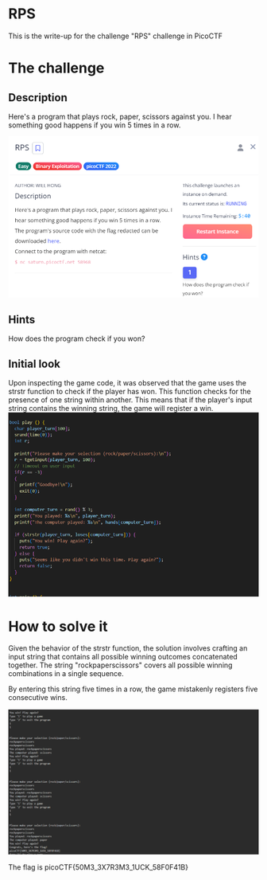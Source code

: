 # RPS

This is the write-up for the challenge "RPS" challenge in PicoCTF

# The challenge

## Description
Here's a program that plays rock, paper, scissors against you. I hear something good happens if you win 5 times in a row.


![](imgs/1.png)

## Hints
How does the program check if you won?


## Initial look
Upon inspecting the game code, it was observed that the game uses the strstr function to check if the player has won. 
This function checks for the presence of one string within another.
 This means that if the player's input string contains the winning string, the game will register a win.
![](imgs/2.png)

# How to solve it
Given the behavior of the strstr function, the solution involves crafting an input string that contains all possible winning
 outcomes concatenated together. The string "rockpaperscissors" covers all possible winning combinations in a single sequence.

By entering this string five times in a row, the game mistakenly registers five consecutive wins.


![](imgs/3.png)

The flag is picoCTF{50M3_3X7R3M3_1UCK_58F0F41B}